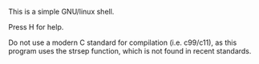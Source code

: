 This is a simple GNU/linux shell.

Press H for help.

Do not use a modern C standard for compilation (i.e. c99/c11), as this program uses the strsep function, which is not found in recent standards.

